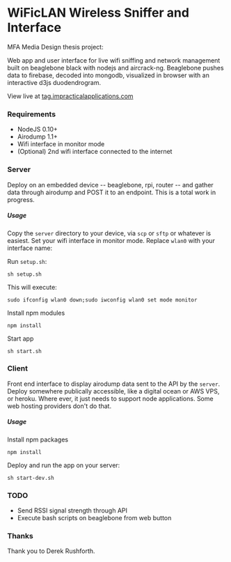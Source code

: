 # WiFicLAN Wireless Sniffer and Interface

MFA Media Design thesis project:

Web app and user interface for live wifi sniffing and network management built on beaglebone black with nodejs and aircrack-ng. Beaglebone pushes data to firebase, decoded into mongodb, visualized in browser with an interactive d3js duodendrogram.

View live at [tag.impracticalapplications.com](http://tag.impracticalapplications.com/live)

### Requirements

* NodeJS 0.10+
* Airodump 1.1+
* Wifi interface in monitor mode
* (Optional) 2nd wifi interface connected to the internet

### Server
Deploy on an embedded device -- beaglebone, rpi, router -- and gather data through airodump and POST it to an endpoint. This is a total work in progress.

##### Usage

Copy the `server` directory to your device, via `scp` or `sftp` or whatever is easiest. Set your wifi interface in monitor mode. Replace `wlan0` with your interface name:

Run `setup.sh`:
```
sh setup.sh
```

This will execute:
```
sudo ifconfig wlan0 down;sudo iwconfig wlan0 set mode monitor
```

Install npm modules
```
npm install
```

Start app
```
sh start.sh
```


### Client
Front end interface to display airodump data sent to the API by the `server`. Deploy somewhere publically accessible, like a digital ocean or AWS VPS, or heroku. Where ever, it just needs to support node applications. Some web hosting providers don't do that.

##### Usage

Install npm packages
```
npm install
```

Deploy and run the app on your server:
```
sh start-dev.sh
```


### TODO
* Send RSSI signal strength through API
* Execute bash scripts on beaglebone from web button

### Thanks
Thank you to Derek Rushforth.
